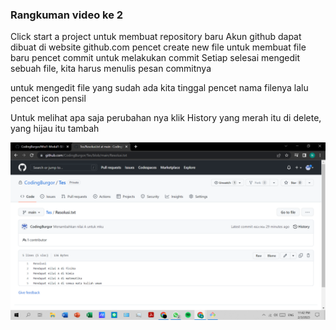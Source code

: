 ### Rangkuman video ke 2
Click start a project untuk membuat repository baru
Akun github dapat dibuat di website github.com
pencet create new file untuk membuat file baru
pencet commit untuk melakukan commit 
Setiap selesai mengedit sebuah file, kita harus menulis pesan commitnya

untuk mengedit file yang sudah ada kita tinggal pencet nama filenya lalu pencet icon pensil

Untuk melihat apa saja perubahan nya klik History
yang merah itu di delete, yang hijau itu tambah

![screenshot video 2](/ssVideo2.png)

